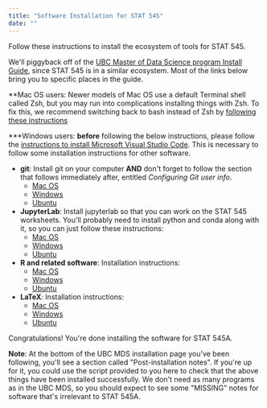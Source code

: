 ```yaml
---
title: "Software Installation for STAT 545"
date: ""
---
```


Follow these instructions to install the ecosystem of tools for STAT 545. 

We'll piggyback off of the [UBC Master of Data Science program Install Guide](https://ubc-mds.github.io/resources_pages/installation_instructions/), since STAT 545 is in a similar ecosystem. Most of the links below bring you to specific places in the guide.

\*\*Mac OS users: Newer models of Mac OS use a default Terminal shell called Zsh, but you may run into complications installing things with Zsh. To fix this, we recommend switching back to bash instead of Zsh by [following these instructions](https://ubc-mds.github.io/resources_pages/install_ds_stack_mac/#bash-shell) 

\*\*\*Windows users: **before** following the below instructions, please follow the [instructions to install Microsoft Visual Studio Code](https://ubc-mds.github.io/resources_pages/install_ds_stack_windows/#visual-studio-code). This is necessary to follow some installation instructions for other software.


- __git__: Install git on your computer __AND__ don't forget to follow the section that follows immediately after, entitled _Configuring Git user info_. 
    - [Mac OS](https://ubc-mds.github.io/resources_pages/install_ds_stack_mac/#git)
    - [Windows](https://ubc-mds.github.io/resources_pages/install_ds_stack_windows/#git-and-bash)
    - [Ubuntu](https://ubc-mds.github.io/resources_pages/install_ds_stack_ubuntu/#Configuring-Git-user-info)
- __JupyterLab__: Install jupyterlab so that you can work on the STAT 545 worksheets. You'll probably need to install python and conda along with it, so you can just follow these instructions:
    - [Mac OS](https://ubc-mds.github.io/resources_pages/install_ds_stack_mac/#python-conda-and-jupyterlab)
    - [Windows](https://ubc-mds.github.io/resources_pages/install_ds_stack_windows/#python-conda-and-jupyterlab)
    - [Ubuntu](https://ubc-mds.github.io/resources_pages/install_ds_stack_ubuntu/#Configuring-Git-user-info)
- __R and related software__: Installation instructions:
    - [Mac OS](https://ubc-mds.github.io/resources_pages/install_ds_stack_mac/#r-xquartz-irkernel-and-rstudio)
    - [Windows](https://ubc-mds.github.io/resources_pages/install_ds_stack_windows/#r-irkernel-rtools-and-rstudio)
    - [Ubuntu](https://ubc-mds.github.io/resources_pages/install_ds_stack_ubuntu/#r-irkernel-and-rstudio)
- __LaTeX__: Installation instructions:
    - [Mac OS](https://ubc-mds.github.io/resources_pages/install_ds_stack_mac/#latex)
    - [Windows](https://ubc-mds.github.io/resources_pages/install_ds_stack_windows/#latex)
    - [Ubuntu](https://ubc-mds.github.io/resources_pages/install_ds_stack_ubuntu/#latex)

Congratulations! You're done installing the software for STAT 545A.

__Note__: At the bottom of the UBC MDS installation page you've been following, you'll see a section called "Post-installation notes". If you're up for it, you could use the script provided to you here to check that the above things have been installed successfully. We don't need as many programs as in the UBC MDS, so you should expect to see some "MISSING" notes for software that's irrelevant to STAT 545A.
